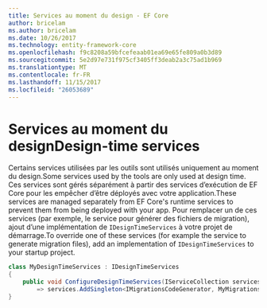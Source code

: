 ```yaml
---
title: Services au moment du design - EF Core
author: bricelam
ms.author: bricelam
ms.date: 10/26/2017
ms.technology: entity-framework-core
ms.openlocfilehash: f9c8208a59bfcefeaab01ea69e65fe809a0b3d89
ms.sourcegitcommit: 5e2d97e731f975cf3405ff3deab2a3c75ad1b969
ms.translationtype: MT
ms.contentlocale: fr-FR
ms.lasthandoff: 11/15/2017
ms.locfileid: "26053689"
---
```

<a name="design-time-services"></a><span data-ttu-id="48277-102">Services au moment du design</span><span class="sxs-lookup"><span data-stu-id="48277-102">Design-time services</span></span>
====================
<span data-ttu-id="48277-103">Certains services utilisées par les outils sont utilisés uniquement au moment du design.</span><span class="sxs-lookup"><span data-stu-id="48277-103">Some services used by the tools are only used at design time.</span></span> <span data-ttu-id="48277-104">Ces services sont gérés séparément à partir des services d’exécution de EF Core pour les empêcher d’être déployés avec votre application.</span><span class="sxs-lookup"><span data-stu-id="48277-104">These services are managed separately from EF Core's runtime services to prevent them from being deployed with your app.</span></span> <span data-ttu-id="48277-105">Pour remplacer un de ces services (par exemple, le service pour générer des fichiers de migration), ajout d’une implémentation de `IDesignTimeServices` à votre projet de démarrage.</span><span class="sxs-lookup"><span data-stu-id="48277-105">To override one of these services (for example the service to generate migration files), add an implementation of `IDesignTimeServices` to your startup project.</span></span>

``` csharp
class MyDesignTimeServices : IDesignTimeServices
{
    public void ConfigureDesignTimeServices(IServiceCollection services)
        => services.AddSingleton<IMigrationsCodeGenerator, MyMigrationsCodeGenerator>()
}
```
